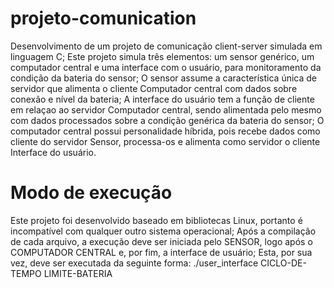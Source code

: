 # projeto-comunication
Desenvolvimento de um projeto de comunicação client-server simulada em linguagem C;
Este projeto simula três elementos: um sensor genérico, um computador central e uma interface com o usuário, para monitoramento da condição da bateria do sensor;
O sensor assume a característica única de servidor que alimenta o cliente Computador central com dados sobre conexão e nível da bateria;
A interface do usuário tem a função de cliente em relaçao ao servidor Computador central, sendo alimentada pelo mesmo com dados processados sobre a condição genérica da bateria do sensor;
O computador central possui personalidade híbrida, pois recebe dados como cliente do servidor Sensor, processa-os e alimenta como servidor o cliente Interface do usuário.

# Modo de execução
Este projeto foi desenvolvido baseado em bibliotecas Linux, portanto é incompatível com qualquer outro sistema operacional;
Após a compilação de cada arquivo, a execução deve ser iniciada pelo SENSOR, logo após o COMPUTADOR CENTRAL e, por fim, a interface de usuário;
Esta, por sua vez, deve ser executada da seguinte forma:
    ./user_interface CICLO-DE-TEMPO LIMITE-BATERIA
